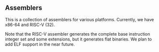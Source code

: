 ## Assemblers

This is a collection of assemblers for various platforms. Currently, we have x86-64 and RISC-V (32). 

Note that the RISC-V assembler generates the complete base instruction integer set and some extensions, but it generates flat binaries. We plan to add ELF support in the near future.

